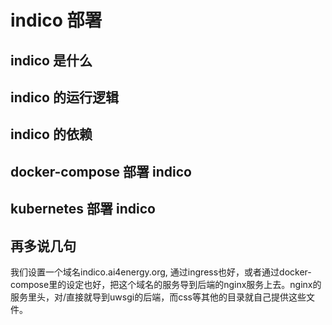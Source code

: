 # indico 部署

## indico 是什么

## indico 的运行逻辑

## indico 的依赖

## docker-compose 部署 indico

## kubernetes 部署 indico

## 再多说几句

我们设置一个域名indico.ai4energy.org, 通过ingress也好，或者通过docker-compose里的设定也好，把这个域名的服务导到后端的nginx服务上去。nginx的服务里头，对/直接就导到uwsgi的后端，而css等其他的目录就自己提供这些文件。
